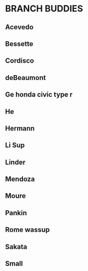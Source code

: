 # BRANCH BUDDIES

## Acevedo

## Bessette

## Cordisco

## deBeaumont

## Ge honda civic type r

## He

## Hermann

## Li Sup

## Linder

## Mendoza

## Moure

## Pankin

## Rome wassup

## Sakata

## Small
